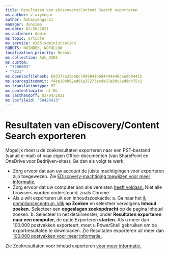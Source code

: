 ```yaml
---
title: Resultaten van eDiscovery/Content Search exporteren
ms.author: v-aiyengar
author: AshaIyengar21
manager: dansimp
ms.date: 02/26/2021
ms.audience: Admin
ms.topic: article
ms.service: o365-administration
ROBOTS: NOINDEX, NOFOLLOW
localization_priority: Normal
ms.collection: Adm_O365
ms.custom:
- "3200003"
- "7221"
ms.openlocfilehash: b93377a33eebc7899041b684449e46caedb04415
ms.sourcegitcommit: f4ba304b92ed01e35273ecda67e9dc3ad9d475c1
ms.translationtype: MT
ms.contentlocale: nl-NL
ms.lasthandoff: 03/04/2021
ms.locfileid: "50429413"
---
```

# <a name="export-ediscoverycontent-search-results"></a>Resultaten van eDiscovery/Content Search exporteren

Mogelijk moet u de zoekresultaten exporteren naar een PST-bestand (vanuit e-mail) of naar eigen Office-documenten (van SharePoint en OneDrive voor Bedrijven-sites). Ga dan als volgt te werk:

- Zorg ervoor dat aan uw account de juiste machtigingen voor exporteren zijn toegewezen. Zie [EDiscovery-machtiging toewijzen voor meer informatie.](https://go.microsoft.com/fwlink/?linkid=2102406)
- Zorg ervoor dat uw computer aan alle vereisten [heeft voldaan.](https://docs.microsoft.com/office365/securitycompliance/export-search-results#before-you-begin) Niet alle browsers worden ondersteund, zoals Chrome.
- Als u wilt exporteren uit een inhoudszoekactie: a. Ga naar het [& compliancecentrum, klik](https://protection.office.com/contentsearch) **op Zoeken** en selecteer vervolgens **Inhoud zoeken.** Selecteer een **opgeslagen zoekopdracht** op de pagina Inhoud zoeken.
    b. Selecteer In het detailvenster, onder **Resultaten exporteren naar een computer,** de optie Exporteren **starten.** Als u meer dan 100.000 postvakken exporteert, moet u PowerShell gebruiken om de exportresultaten te downloaden. Zie Resultaten exporteren uit meer dan [100.000 postvakken voor meer informatie.](https://go.microsoft.com/fwlink/?linkid=2143861)

Zie Zoekresultaten voor inhoud exporteren [voor meer informatie.](https://go.microsoft.com/fwlink/?linkid=2102118)